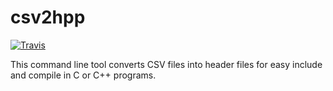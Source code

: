 # csv2hpp

[![Travis](https://travis-ci.com/mostsignificant/csv2hpp.svg?branch=main)](https://travis-ci.com/mostsignificant/csv2hpp)

This command line tool converts CSV files into header files for easy include and compile in C or C++ programs.

